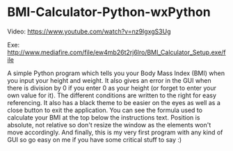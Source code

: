# BMI-Calculator-Python-wxPython
Video: https://www.youtube.com/watch?v=nz9IgxgS3Ug

Exe: http://www.mediafire.com/file/ew4mb26t2rj6lro/BMI_Calculator_Setup.exe/file

A simple Python program which tells you your Body Mass Index (BMI) when you input your height and weight. It also gives an error in the GUI when there is division by 0 if you enter 0 as your height (or forget to enter your own value for it). The different conditions are written to the right for easy referencing. It also has a black theme to be easier on the eyes as well as a close button to exit the application. You can see the formula used to calculate your BMI at the top below the instructions text. Position is absolute, not relative so don't resize the window as the elements won't move accordingly. And finally, this is my very first program with any kind of GUI so go easy on me if you have some critical stuff to say :)
